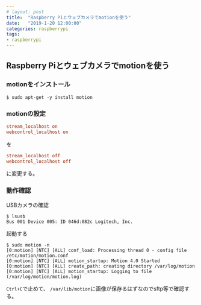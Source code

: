 ```yaml
---
# layout: post
title:  "Raspberry Piとウェブカメラでmotionを使う"
date:   "2019-1-20 12:00:00"
categories: raspberrypi
tags:
- raspberrypi
---
```


## Raspberry Piとウェブカメラでmotionを使う

### motionをインストール
```shell-session
$ sudo apt-get -y install motion
```

### motionの設定
```conf
stream_localhost on
webcontrol_localhost on
```
を
```conf
stream_localhost off
webcontrol_localhost off
```
に変更する。


### 動作確認
USBカメラの確認
```shell-session
$ lsusb 
Bus 001 Device 005: ID 046d:082c Logitech, Inc. 
```

起動する
```shell-session
$ sudo motion -n
[0:motion] [NTC] [ALL] conf_load: Processing thread 0 - config file /etc/motion/motion.conf
[0:motion] [NTC] [ALL] motion_startup: Motion 4.0 Started
[0:motion] [NTC] [ALL] create_path: creating directory /var/log/motion
[0:motion] [NTC] [ALL] motion_startup: Logging to file (/var/log/motion/motion.log)
```

`Ctrl+C`で止めて、
`/var/lib/motion`に画像が保存るはずなのでsftp等で確認する。

